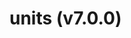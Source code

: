 # units (v7.0.0)

<!-- Generated by documentation.js. Update this documentation by updating the source code. -->
